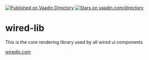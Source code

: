 [![Published on Vaadin  Directory](https://img.shields.io/badge/Vaadin%20Directory-published-00b4f0.svg)]()
[![Stars on vaadin.com/directory](https://img.shields.io/vaadin-directory/star/wiredjswired-lib.svg)]()

# wired-lib

This is the core rendering library used by all wired ui components

[wiredjs.com](https://wiredjs.com)
